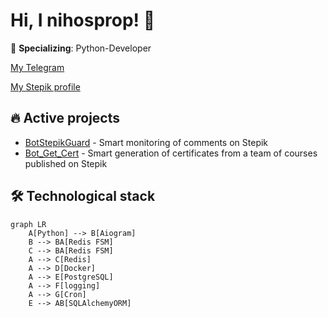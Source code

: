 # Hi, I nihosprop! 👋

🚀 **Specializing**: Python-Developer

[My Telegram](https://t.me/Shinobiwin)

[My Stepik profile](https://stepik.org/users/632745189/profile)



## 🔥 Active projects
- [BotStepikGuard](https://github.com/nihosprop/bot_stepik_guard.git) - Smart monitoring of comments on Stepik
- [Bot_Get_Cert](https://github.com/nihosprop/bot_get_cert.git) - Smart generation of certificates from a team of courses published on Stepik

## 🛠️ Technological stack
```mermaid
graph LR
    A[Python] --> B[Aiogram]
    B --> BA[Redis FSM]
    C --> BA[Redis FSM]
    A --> C[Redis]
    A --> D[Docker]
    A --> E[PostgreSQL]
    A --> F[logging]
    A --> G[Cron]
    E --> AB[SQLAlchemyORM]

